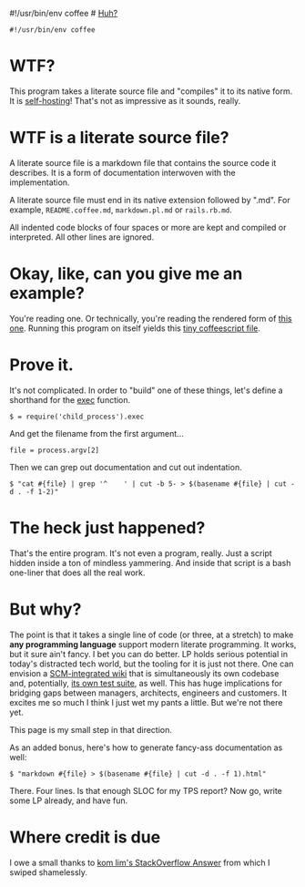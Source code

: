 #!/usr/bin/env coffee # [Huh?](https://en.wikipedia.org/wiki/Shebang)

    #!/usr/bin/env coffee

# WTF?

This program takes a literate source file and "compiles" it to its native form. It is [self-hosting](https://en.wikipedia.org/wiki/Self-hosting)! That's not as impressive as it sounds, really.

# WTF is a literate source file?

A literate source file is a markdown file that contains the source code it describes. 
It is a form of documentation interwoven with the implementation.

A literate source file must end in its native extension followed by ".md". For example, 
`README.coffee.md`, `markdown.pl.md` or `rails.rb.md`.

All indented code blocks of four spaces or more are kept and compiled or interpreted.
All other lines are ignored.

# Okay, like, can you give me an example?

You're reading one. Or technically, you're reading the rendered form of [this one](literati.coffee.md).
Running this program on itself yields this [tiny coffeescript file](literati.coffee).

# Prove it.

It's not complicated. In order to "build" one of these things, let's define a shorthand for the [exec](https://nodejs.org/api/child_process.html#child_process_child_process_exec_command_options) 
function.

    $ = require('child_process').exec

And get the filename from the first argument...

    file = process.argv[2]

Then we can grep out documentation and cut out indentation. 

    $ "cat #{file} | grep '^    ' | cut -b 5- > $(basename #{file} | cut -d . -f 1-2)"

# The heck just happened?

That's the entire program. It's not even a program, really. Just a script hidden inside a ton of mindless yammering. 
And inside that script is a bash one-liner that does all the real work.

# But why?

The point is that it takes a single line of code (or three, at a stretch) to make **any programming language** support modern literate programming. It works, but it sure ain't fancy. I bet you can do better. LP holds serious potential in today's distracted tech world, but the tooling for it is just not there.
One can envision a [SCM-integrated wiki](http://www.gitit.net/) that is simultaneously its own codebase and, potentially, [its own test suite](https://bitheap.org/cram/), as well. 
This has huge implications for bridging gaps between managers, architects, engineers and customers. It excites me so much I think I just wet my pants a little. But we're not there yet.

This page is my small step in that direction.

As an added bonus, here's how to generate fancy-ass documentation as well:

    $ "markdown #{file} > $(basename #{file} | cut -d . -f 1).html"

There. Four lines. Is that enough SLOC for my TPS report? Now go, write some LP already, and have fun.

# Where credit is due

I owe a small thanks to [kom lim's StackOverflow Answer](http://stackoverflow.com/a/26753382 "Extract File Basename Without Path and Extension in Bash")
from which I swiped shamelessly.

